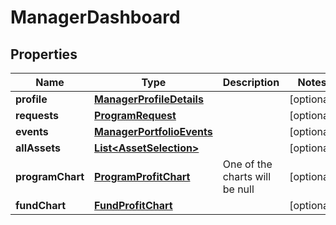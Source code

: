 
# ManagerDashboard

## Properties
Name | Type | Description | Notes
------------ | ------------- | ------------- | -------------
**profile** | [**ManagerProfileDetails**](ManagerProfileDetails.md) |  |  [optional]
**requests** | [**ProgramRequest**](ProgramRequest.md) |  |  [optional]
**events** | [**ManagerPortfolioEvents**](ManagerPortfolioEvents.md) |  |  [optional]
**allAssets** | [**List&lt;AssetSelection&gt;**](AssetSelection.md) |  |  [optional]
**programChart** | [**ProgramProfitChart**](ProgramProfitChart.md) | One of the charts will be null |  [optional]
**fundChart** | [**FundProfitChart**](FundProfitChart.md) |  |  [optional]



